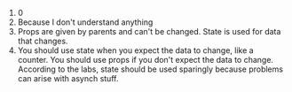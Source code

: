1. 0
2. Because I don't understand anything
3. Props are given by parents and can't be changed. State is used for data that changes.
4. You should use state when you expect the data to change, like a counter. You should use props if you don't expect the data to change. According to the labs, state should be used sparingly because problems can arise with asynch stuff.
